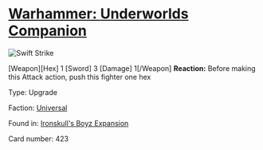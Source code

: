 # [Warhammer: Underworlds Companion](https://guidokessels.github.io/wh-underworlds)

  

![Swift Strike](https://warhammerunderworlds.com/wp-content/uploads/sites/6/2017/12/423_ENG-Swift-Strike.png)

[Weapon][Hex] 1 [Sword] 3 [Damage] 1[/Weapon] <b>Reaction:</b> Before making this Attack action, push this fighter one hex

Type: Upgrade

Faction: [Universal](https://guidokessels.github.io/wh-underworlds/factions/universal)

Found in: [Ironskull's Boyz Expansion](https://guidokessels.github.io/wh-underworlds/locations/ironskulls-boyz-expansion)

Card number: 423
